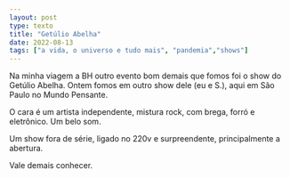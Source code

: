 ```yaml
---
layout: post
type: texto
title: "Getúlio Abelha"
date: 2022-08-13
tags: ["a vida, o universo e tudo mais", "pandemia","shows"]
---
```

Na minha viagem a BH outro evento bom demais que fomos foi o show do Getúlio Abelha. Ontem fomos em outro show dele (eu e S.), aqui em São Paulo no Mundo Pensante.

O cara é um artista independente, mistura rock, com brega, forró e eletrônico. Um belo som.  

Um show fora de série, ligado no 220v e surpreendente, principalmente a abertura.  

Vale demais conhecer.